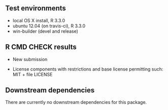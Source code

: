 ## Test environments

- local OS X install, R 3.3.0
- ubuntu 12.04 (on travis-ci), R 3.3.0
- win-builder (devel and release)

## R CMD CHECK results

- New submission

- License components with restrictions and base license permitting such: MIT + file LICENSE

## Downstream dependencies

There are currently no downstream dependencies for this package.
